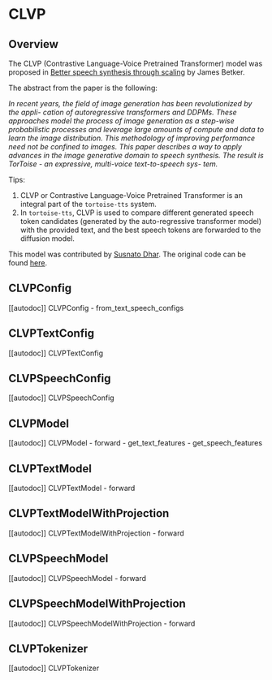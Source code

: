 <!--Copyright 2023 The HuggingFace Team. All rights reserved.

Licensed under the Apache License, Version 2.0 (the "License"); you may not use this file except in compliance with
the License. You may obtain a copy of the License at

http://www.apache.org/licenses/LICENSE-2.0

Unless required by applicable law or agreed to in writing, software distributed under the License is distributed on
an "AS IS" BASIS, WITHOUT WARRANTIES OR CONDITIONS OF ANY KIND, either express or implied. See the License for the
specific language governing permissions and limitations under the License.

⚠️ Note that this file is in Markdown but contain specific syntax for our doc-builder (similar to MDX) that may not be
rendered properly in your Markdown viewer.

-->

# CLVP

## Overview

The CLVP (Contrastive Language-Voice Pretrained Transformer) model was proposed in [Better speech synthesis through scaling](https://arxiv.org/abs/2305.07243) by James Betker.

The abstract from the paper is the following:

*In recent years, the field of image generation has been revolutionized by the appli-
cation of autoregressive transformers and DDPMs. These approaches model the
process of image generation as a step-wise probabilistic processes and leverage
large amounts of compute and data to learn the image distribution.
This methodology of improving performance need not be confined to images. This
paper describes a way to apply advances in the image generative domain to speech
synthesis. The result is TorToise - an expressive, multi-voice text-to-speech sys-
tem.*

Tips:

1. CLVP or Contrastive Language-Voice Pretrained Transformer is an integral part of the `tortoise-tts` system.
2. In `tortoise-tts`, CLVP is used to compare different generated speech token candidates (generated by the 
auto-regressive transformer model) with the provided text, and the best speech tokens are forwarded to the diffusion model.

This model was contributed by [Susnato Dhar](https://huggingface.co/susnato).
The original code can be found [here](https://github.com/neonbjb/tortoise-tts).

## CLVPConfig

[[autodoc]] CLVPConfig
    - from_text_speech_configs

## CLVPTextConfig

[[autodoc]] CLVPTextConfig

## CLVPSpeechConfig

[[autodoc]] CLVPSpeechConfig

## CLVPModel

[[autodoc]] CLVPModel
    - forward
    - get_text_features
    - get_speech_features

## CLVPTextModel

[[autodoc]] CLVPTextModel
    - forward

## CLVPTextModelWithProjection

[[autodoc]] CLVPTextModelWithProjection
    - forward

## CLVPSpeechModel

[[autodoc]] CLVPSpeechModel
    - forward

## CLVPSpeechModelWithProjection

[[autodoc]] CLVPSpeechModelWithProjection
    - forward

## CLVPTokenizer

[[autodoc]] CLVPTokenizer